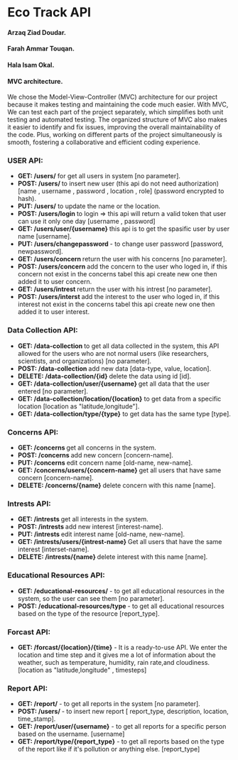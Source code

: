 # Eco Track API
#### Arzaq Ziad Doudar.
#### Farah Ammar Touqan.
#### Hala Isam Okal.

#### <strong>MVC architecture.</strong>
We chose the Model-View-Controller (MVC) architecture for our project because it makes testing and maintaining the code much easier. 
With MVC, We can test each part of the project separately, which simplifies both unit testing and automated testing. 
The organized structure of MVC also makes it easier to identify and fix issues, improving the overall maintainability of the code. 
Plus, working on different parts of the project simultaneously is smooth, fostering a collaborative and efficient coding experience.

### USER API:
* <strong>GET: /users/</strong> for get all users in system [no parameter].
* <strong>POST: /users/ </strong> to insert new user (this api do not need authorization) [name , username , password , location , role] (password encrypted to hash).
* <strong>PUT: /users/</strong> to update the name or the location.
* <strong> POST: /users/login </strong> to login => this api will return a valid token that user can use it only one day [username , password]
* <strong>GET: /users/user/{username} </strong> this api is to get the spasific user by user name [username].
* <strong>PUT: /users/changepassword </strong> - to change user password [password, newpassword].
* <strong>GET: /users/concern </strong> return the user with his concerns [no parameter].
* <strong>POST: /users/concern </strong> add the concern to the user who loged in, if this concern not exist in the concerns tabel this api create new one then added it to user concern.
* <strong>GET: /users/intrest </strong> return the user with his intrest [no parameter].
* <strong>POST: /users/interst </strong> add the interest to the user who loged in, if this interest not exist in the concerns tabel this api create new one then added it to user interest.

### Data Collection API:
* <strong>GET: /data-collection </strong> to get all data collected in the  system, this API allowed for the users who are not normal users (like researchers, scientists, and organizations) [no parameter].
* <strong>POST: /data-collection </strong> add new data [data-type, value, location].
* <strong>DELETE: /data-collection/{id} </strong> delete the data using id [id].
* <strong>GET: /data-collection/user/{username} </strong> get all data that the user entered [no parameter].
* <strong>GET: /data-collection/location/{location}</strong> to get data from a specific location [location as "latitude,longitude"].
* <strong>GET: /data-collection/type/{type}</strong> to get data has the same type [type].

### Concerns API:
* <strong>GET: /concerns </strong> get all concerns in the system.
* <strong>POST: /concerns </strong> add new concern [concern-name].
* <strong>PUT: /concerns </strong> edit concern name [old-name, new-name].
* <strong>GET: /concerns/users/{concern-name} </strong> get all users that have same concern [concern-name].
* <strong>DELETE: /concerns/{name} </strong> delete concern with this name [name].

### Intrests API:
* <strong>GET: /intrests </strong> get all interests in the system.
* <strong>POST: /intrests </strong> add new interest [interest-name].
* <strong>PUT: /intrests </strong> edit interest name [old-name, new-name].
* <strong>GET: /intrests/users/{intrest-name} </strong> Get all users that have the same interest [interset-name].
* <strong>DELETE: /intrests/{name} </strong> delete interest with this name [name].

### Educational Resources API:
* <strong>GET: /educational-resources/</strong> - to get all educational resources in the system, so the user can see them [no parameter].
* <strong>POST: /educational-resources/type </strong> - to get all educational resources based on the type of the resource [report_type].


### Forcast API:
* <strong>GET: /forcast/{location}/{time}</strong> - It is a ready-to-use API. We enter the location and time step and it gives me a lot of information about the weather, such as temperature, humidity, rain rate,and cloudiness. [location as "latitude,longitude" , timesteps]


### Report API:
* <strong>GET: /report/</strong> - to get all reports in the system [no parameter].
* <strong>POST: /users/ </strong> - to insert new report [ report_type, description, location, time_stamp].
* <strong>GET: /report/user/{username}</strong> - to get all reports for a specific person based on the username. [username]
* <strong>GET: /report/type/{report_type}</strong> - to get all reports based on the type of the report like if it's pollution or anything else. [report_type]

